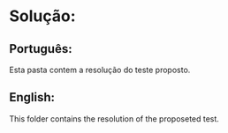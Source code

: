 # Solução:

## Português:

Esta pasta contem a resolução do teste proposto.

## English:

This folder contains the resolution of the proposeted test.
